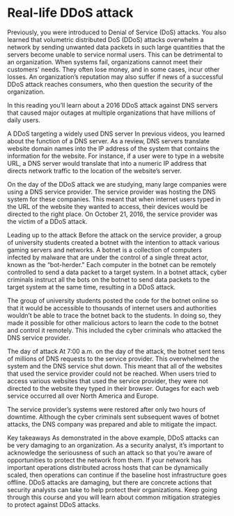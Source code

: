 # Real-life DDoS attack
Previously, you were introduced to Denial of Service (DoS) attacks. You also learned that volumetric distributed DoS (DDoS) attacks overwhelm a network by sending unwanted data packets in such large quantities that the servers become unable to service normal users. This can be detrimental to an organization. When systems fail, organizations cannot meet their customers' needs. They often lose money, and in some cases, incur other losses. An organization’s reputation may also suffer if news of a successful DDoS attack reaches consumers, who then question the security of the organization.

In this reading you’ll learn about a 2016 DDoS attack against DNS servers that caused major outages at multiple organizations that have millions of daily users. 

A DDoS targeting a widely used DNS server 
In previous videos, you learned about the function of a DNS server. As a review, DNS servers translate website domain names into the IP address of the system that contains the information for the website. For instance, if a user were to type in a website URL, a DNS server would translate that into a numeric IP address that directs network traffic to the location of the website’s server. 

On the day of the DDoS attack we are studying, many large companies were using a DNS service provider. The service provider was hosting the DNS system for these companies. This meant that when internet users typed in the URL of the website they wanted to access, their devices would be directed to the right place. On October 21, 2016, the service provider was the victim of a DDoS attack.

Leading up to the attack
Before the attack on the service provider, a group of university students created a botnet with the intention to attack various gaming servers and networks. A botnet is a collection of computers infected by malware that are under the control of a single threat actor, known as the “bot-herder." Each computer in the botnet can be remotely controlled to send a data packet to a target system. In a botnet attack, cyber criminals instruct all the bots on the botnet to send data packets to the target system at the same time, resulting in a DDoS attack.

The group of university students posted the code for the botnet online so that it would be accessible to thousands of internet users and authorities wouldn’t be able to trace the botnet back to the students. In doing so, they made it possible for other malicious actors to learn the code to the botnet and control it remotely. This included the cyber criminals who attacked the DNS service provider.

The day of attack
At 7:00 a.m. on the day of the attack, the botnet sent tens of millions of DNS requests to the service provider. This overwhelmed the system and the DNS service shut down. This meant that all of the websites that used the service provider could not be reached. When users tried to access various websites that used the service provider, they were not directed to the website they typed in their browser. Outages for each web service occurred all over North America and Europe. 

The service provider’s systems were restored after only two hours of downtime. Although the cyber criminals sent subsequent waves of botnet attacks, the DNS company was prepared and able to mitigate the impact. 

Key takeaways
As demonstrated in the above example, DDoS attacks can be very damaging to an organization. As a security analyst, it’s important to acknowledge the seriousness of such an attack so that you’re aware of opportunities to protect the network from them. If your network has important operations distributed across hosts that can be dynamically scaled, then operations can continue if the baseline host infrastructure goes offline. DDoS attacks are damaging, but there are concrete actions that security analysts can take to help protect their organizations. Keep going through this course and you will learn about common mitigation strategies to protect against DDoS attacks.
